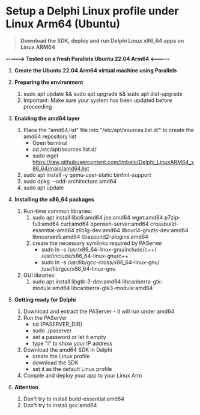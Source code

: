 # Setup a Delphi Linux profile under Linux Arm64 (Ubuntu)

> **Download the SDK, deploy and run Delphi Linux x86_64 apps on Linux ARM64**

**-----> Tested on a fresh Parallels Ubuntu 22.04 Arm64 <-----**

1) **Create the Ubuntu 22.04 Arm64 virtual machine using Parallels**
    
2) **Preparing the environment**
    1) sudo apt update && sudo apt upgrade && sudo apt dist-upgrade
    2) Important: Make sure your system has been updated before proceeding

3) **Enabling the amd64 layer**
    1) Place the "amd64.list" file into "/etc/apt/sources.list.d/" to create the amd64 repository list
        - Open terminal
        - cd /etc/apt/sources.list.d/
        - sudo wget https://raw.githubusercontent.com/lmbelo/Delphi_LinuxARM64_x86_64/main/amd64.list
    2) sudo apt install -y qemu-user-static binfmt-support
    3) sudo dpkg --add-architecture amd64
    4) sudo apt update

4) **Installing the x86_64 packages**
    1) Run-time common libraries:
        1) sudo apt install libc6:amd64 joe:amd64 wget:amd64 p7zip-full:amd64 curl:amd64 openssh-server:amd64 crossbuild-essential-amd64 zlib1g-dev:amd64 libcurl4-gnutls-dev:amd64 libncurses5:amd64 libasound2-plugins:amd64
        2) create the necessary symlinks required by PAServer
            - sudo ln -s /usr/x86_64-linux-gnu/include/c++/ /usr/include/x86_64-linux-gnu/c++
            - sudo ln -s /usr/lib/gcc-cross/x86_64-linux-gnu/ /usr/lib/gcc/x86_64-linux-gnu
    2) GUI libraries:
        1) sudo apt install libgtk-3-dev:amd64 libcanberra-gtk-module:amd64 libcanberra-gtk3-module:amd64 

5) **Getting ready for Delphi**
    1) Download and extract the PAServer - it will run under amd64
    2) Run the PAServer
        - cd {PASERVER_DIR}
        - sudo ./paserver
        - set a password or let it empty
        - type "i" to show your IP address
    3) Download the amd64 SDK in Delphi
        - create the Linux profile
        - download the SDK
        - set it as the default Linux profile
    4) Compile and deploy your app to your Linux Arm
    
5) **Attention**
    1) Don't try to install build-essential:amd64
    2) Don't try to install gcc:amd64
